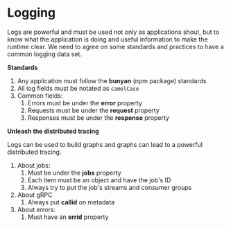 # Logging

Logs are powerful and must be used not only as applications shout, but to know what the application is doing and useful information to make the runtime clear. We need to agree on some standards and practices to have a common logging data set.

**Standards**

1. Any application must follow the **bunyan** (npm package) standards
2. All log fields must be notated as `camelCase`
3. Common fields:
	1. Errors must be under the **error** property
	2. Requests must be under the **request** property
	2. Responses must be under the **response** property

**Unleash the distributed tracing**

Logs can be used to build graphs and graphs can lead to a powerful distributed tracing.

1. About jobs:
	1. Must be under the **jobs** property
	2. Each item must be an object and have the job's ID
	3. Always try to put the job's streams and consumer groups
2. About gRPC
	1. Always put **callid** on metadata
3. About errors:
	1. Must have an **errid** property